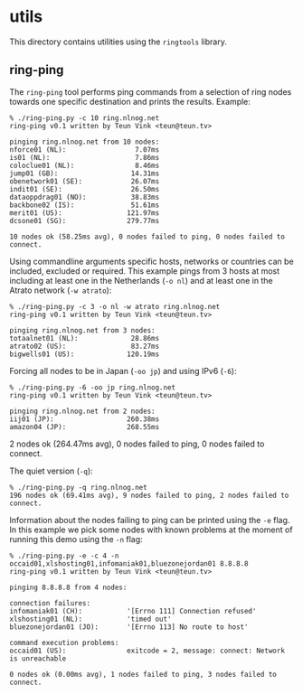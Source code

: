 utils
=====

This directory contains utilities using the `ringtools` library.

ring-ping
---------
The `ring-ping` tool performs ping commands from a selection of ring nodes towards one specific destination and prints the results. Example:

    % ./ring-ping.py -c 10 ring.nlnog.net
    ring-ping v0.1 written by Teun Vink <teun@teun.tv>

    pinging ring.nlnog.net from 10 nodes:
    nforce01 (NL):                 7.07ms   
    is01 (NL):                     7.86ms   
    coloclue01 (NL):               8.46ms   
    jump01 (GB):                  14.31ms   
    obenetwork01 (SE):            26.07ms   
    indit01 (SE):                 26.50ms   
    dataoppdrag01 (NO):           38.83ms   
    backbone02 (IS):              51.61ms   
    merit01 (US):                121.97ms   
    dcsone01 (SG):               279.77ms   

    10 nodes ok (58.25ms avg), 0 nodes failed to ping, 0 nodes failed to connect.

Using commandline arguments specific hosts, networks or countries can be included, excluded or required. This example pings from 3 hosts at most including at least one in the Netherlands (`-o nl`) and at least one in the Atrato network (`-w atrato`):

    % ./ring-ping.py -c 3 -o nl -w atrato ring.nlnog.net
    ring-ping v0.1 written by Teun Vink <teun@teun.tv>

    pinging ring.nlnog.net from 3 nodes:
    totaalnet01 (NL):             28.86ms   
    atrato02 (US):                83.27ms   
    bigwells01 (US):             120.19ms 

Forcing all nodes to be in Japan (`-oo jp`) and using IPv6 (`-6`):

    % ./ring-ping.py -6 -oo jp ring.nlnog.net
    ring-ping v0.1 written by Teun Vink <teun@teun.tv>

    pinging ring.nlnog.net from 2 nodes:
    iij01 (JP):                  260.38ms   
    amazon04 (JP):               268.55ms   

2 nodes ok (264.47ms avg), 0 nodes failed to ping, 0 nodes failed to connect.

The quiet version (`-q`):

    % ./ring-ping.py -q ring.nlnog.net
    196 nodes ok (69.41ms avg), 9 nodes failed to ping, 2 nodes failed to connect.

Information about the nodes failing to ping can be printed using the `-e` flag. In this example we pick some nodes with known problems at the moment of running this demo using the `-n` flag:

    % ./ring-ping.py -e -c 4 -n occaid01,xlshosting01,infomaniak01,bluezonejordan01 8.8.8.8
    ring-ping v0.1 written by Teun Vink <teun@teun.tv>

    pinging 8.8.8.8 from 4 nodes:

    connection failures:
    infomaniak01 (CH):           '[Errno 111] Connection refused'
    xlshosting01 (NL):           'timed out'
    bluezonejordan01 (JO):       '[Errno 113] No route to host'

    command execution problems:
    occaid01 (US):               exitcode = 2, message: connect: Network is unreachable

    0 nodes ok (0.00ms avg), 1 nodes failed to ping, 3 nodes failed to connect.
